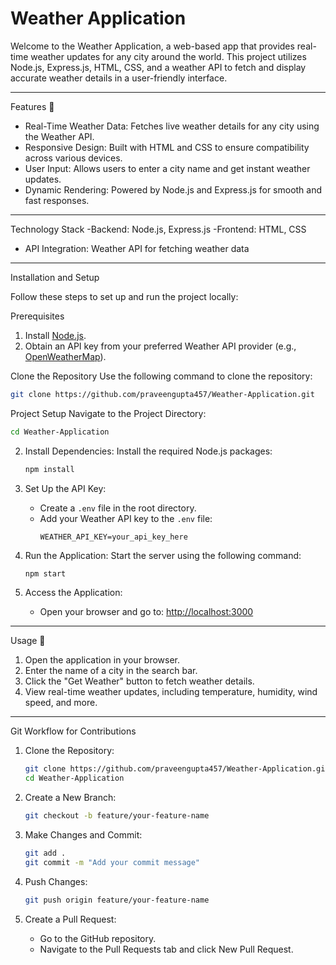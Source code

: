 # Weather Application 

Welcome to the Weather Application, a web-based app that provides real-time weather updates for any city around the world. This project utilizes Node.js, Express.js, HTML, CSS, and a weather API to fetch and display accurate weather details in a user-friendly interface.

---

Features 🌟
- Real-Time Weather Data: Fetches live weather details for any city using the Weather API.
- Responsive Design: Built with HTML and CSS to ensure compatibility across various devices.
- User Input: Allows users to enter a city name and get instant weather updates.
- Dynamic Rendering: Powered by Node.js and Express.js for smooth and fast responses.

---

Technology Stack
-Backend: Node.js, Express.js
-Frontend: HTML, CSS
- API Integration: Weather API for fetching weather data

---

Installation and Setup 

Follow these steps to set up and run the project locally:

Prerequisites
1. Install [Node.js](https://nodejs.org/).
2. Obtain an API key from your preferred Weather API provider (e.g., [OpenWeatherMap](https://openweathermap.org/)).

Clone the Repository
Use the following command to clone the repository:

```bash
git clone https://github.com/praveengupta457/Weather-Application.git
```

 Project Setup
 Navigate to the Project Directory:
   ```bash
   cd Weather-Application
   ```

2. Install Dependencies:
   Install the required Node.js packages:
   ```bash
   npm install
   ```

3. Set Up the API Key:
   - Create a `.env` file in the root directory.
   - Add your Weather API key to the `.env` file:
     ```env
     WEATHER_API_KEY=your_api_key_here
     ```

4. Run the Application:
   Start the server using the following command:
   ```bash
   npm start
   ```

5. Access the Application:
   - Open your browser and go to: [http://localhost:3000](http://localhost:3000)

---

 Usage 📖
1. Open the application in your browser.
2. Enter the name of a city in the search bar.
3. Click the "Get Weather" button to fetch weather details.
4. View real-time weather updates, including temperature, humidity, wind speed, and more.

---

 Git Workflow for Contributions 
1. Clone the Repository:
   ```bash
   git clone https://github.com/praveengupta457/Weather-Application.git
   cd Weather-Application
   ```

2. Create a New Branch:
   ```bash
   git checkout -b feature/your-feature-name
   ```

3. Make Changes and Commit:
   ```bash
   git add .
   git commit -m "Add your commit message"
   ```

4. Push Changes:
   ```bash
   git push origin feature/your-feature-name
   ```

5. Create a Pull Request:
   - Go to the GitHub repository.
   - Navigate to the Pull Requests tab and click New Pull Request.
